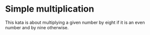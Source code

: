 # Simple multiplication

This kata is about multiplying a given number by eight if it is an even number and by nine otherwise.
